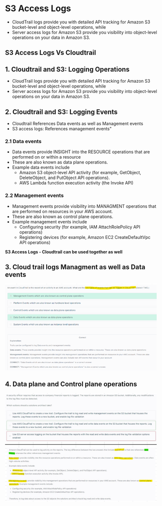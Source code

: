 # S3 Access Logs
- CloudTrail logs provide you with detailed API tracking for Amazon S3 bucket-level and object-level operations, while 
- Server access logs for Amazon S3 provide you visibility into object-level operations on your data in Amazon S3.
## S3 Access Logs Vs Cloudtrail			
## 1. Cloudtrail and S3: Logging Operations										
- CloudTrail logs provide you with detailed API tracking for Amazon S3 bucket-level and object-level operations, while 
- Server access logs for Amazon S3 provide you visibility into object-level operations on your data in Amazon S3.									
## 2. Cloudtrail and S3: Logging Events										
- Cloudtrail References Data events as well as Management events
- S3 access logs: References management events"										
										
### 2.1 Data events										
- Data events provide INSIGHT into the RESOURCE operations that are performed on or within a resource
- These are also known as data plane operations. 
- Example data events include
  - Amazon S3 object-level API activity (for example, GetObject, DeleteObject, and PutObject API operations).
  - AWS Lambda function execution activity (the Invoke API)
										
### 2.2 Management events										
- Management events provide visibility into MANAGMENT operations that are performed on resources in your AWS account. 
- These are also known as control plane operations. 
- Example management events include
  - Configuring security (for example, IAM AttachRolePolicy API operations)
  - Registering devices (for example, Amazon EC2 CreateDefaultVpc API operations)
										
**S3 Access Logs - Cloudtrail can be used together as well**
										
## 3. Cloud trail logs Managment as well as Data events	
<img src="images/4.png" width=500>

## 4. Data plane and Control plane operations		
<img src="images/5.png" width=500>
